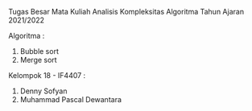 Tugas Besar Mata Kuliah Analisis Kompleksitas Algoritma
Tahun Ajaran 2021/2022

Algoritma : 
1. Bubble sort
2. Merge sort

Kelompok 18 - IF4407 :
1.  Denny Sofyan
2.  Muhammad Pascal Dewantara
